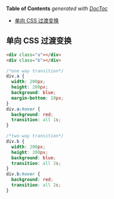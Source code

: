 <!-- START doctoc generated TOC please keep comment here to allow auto update -->
<!-- DON'T EDIT THIS SECTION, INSTEAD RE-RUN doctoc TO UPDATE -->
**Table of Contents**  *generated with [DocToc](https://github.com/thlorenz/doctoc)*

- [单向 CSS 过渡变换](#%E5%8D%95%E5%90%91-css-%E8%BF%87%E6%B8%A1%E5%8F%98%E6%8D%A2)

<!-- END doctoc generated TOC please keep comment here to allow auto update -->

## 单向 CSS 过渡变换

```html
<div class="a"></div>
<div class="b"></div>
```

```css
/*one way transition*/
div.a {
  width: 200px;
  height: 200px;
  background: blue;
  margin-bottom: 10px;
}
div.a:hover {
  background: red;
  transition: all 1s;
}

/*two-way transition*/
div.b {
  width: 200px;
  height: 200px;
  background: blue;
  transition: all 2s;
}
div.b:hover {
  background: red;
  transition: all 2s;
}
```
